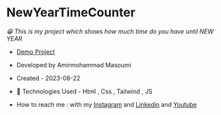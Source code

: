 # NewYearTimeCounter
*😁 This is my project which shows how much time do you have until NEW YEAR*
- [Demo Project](https://masoomi1396.github.io/NewYearTimeCounter/)
- Developed by Amirmohammad Masoumi
- Created - 2023-08-22
- 🤖 Technologies Used - Html , Css , Tailwind , JS

- How to reach me : with my
[Instagram](https://www.instagram.com/masoomi1402) and
[Linkedin](https://www.linkedin.com/in/masoumi1402) and
[Youtube](https://www.youtube.com/@masoomi1402)
